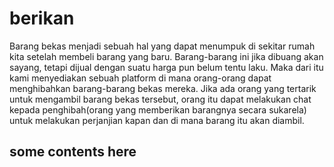 # berikan

Barang bekas menjadi sebuah hal yang dapat menumpuk di sekitar rumah kita setelah membeli barang yang baru. Barang-barang ini jika dibuang akan sayang, tetapi dijual dengan suatu harga pun belum tentu laku. Maka dari itu kami menyediakan sebuah platform di mana orang-orang dapat menghibahkan barang-barang bekas mereka. Jika ada orang yang tertarik untuk mengambil barang bekas tersebut, orang itu dapat melakukan chat kepada penghibah(orang yang memberikan barangnya secara sukarela) untuk melakukan perjanjian kapan dan di mana barang itu akan diambil.

## some contents here